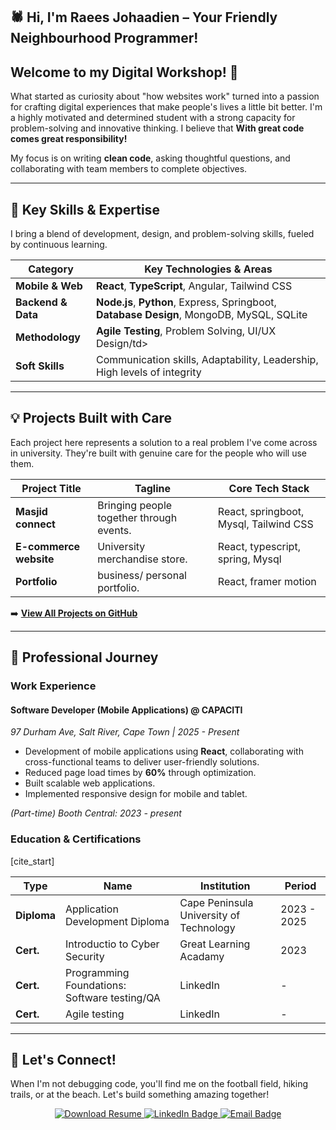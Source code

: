 
<section id="header">
  <h1 align="left">🕷️ Hi, I'm Raees Johaadien – Your Friendly Neighbourhood Programmer!</h1>

  <h2>Welcome to my Digital Workshop! 👋</h2>

  <p>What started as curiosity about "how websites work" turned into a passion for crafting digital experiences that make people's lives a little bit better. I'm a highly motivated and determined student with a strong capacity for problem-solving and innovative thinking. I believe that <strong>With great code comes great responsibility!</strong></p>

  <p>My focus is on writing <strong>clean code</strong>, asking thoughtful questions, and collaborating with team members to complete objectives.</p>

  <hr>
</section>

<section id="skills">
  <h2>🚀 Key Skills & Expertise</h2>
  <p>I bring a blend of development, design, and problem-solving skills, fueled by continuous learning.</p>

  <table>
    <thead>
      <tr>
        <th>Category</th>
        <th>Key Technologies & Areas</th>
      </tr>
    </thead>
    <tbody>
      <tr>
        <td><strong>Mobile & Web</strong></td>
        <td><strong>React</strong>, <strong>TypeScript</strong>, Angular, Tailwind CSS</td>
      </tr>
      <tr>
        <td><strong>Backend & Data</strong></td>
        <td><strong>Node.js</strong>, <strong>Python</strong>, Express, Springboot, <strong>Database Design</strong>, MongoDB, MySQL, SQLite</td>
      </tr>
      <tr>
        <td><strong>Methodology</strong></td>
        <td><strong>Agile Testing</strong>, Problem Solving, UI/UX Design/td>
      </tr>
      <tr>
        <td><strong>Soft Skills</strong></td>
        <td>Communication skills, Adaptability, Leadership, High levels of integrity</td>
      </tr>
    </tbody>
  </table>

  <hr>
</section>

<section id="projects">
  <h2>💡 Projects Built with Care</h2>
  <p>Each project here represents a solution to a real problem I've come across in university. They're built with genuine care for the people who will use them.</p>

  <table>
    <thead>
      <tr>
        <th>Project Title</th>
        <th>Tagline</th>
        <th>Core Tech Stack</th>
      </tr>
    </thead>
    <tbody>
      <tr>
        <td><strong>Masjid connect</strong></td>
        <td>Bringing people together through events.</td>
        <td>React, springboot, Mysql, Tailwind CSS</td>
      </tr>
      <tr>
        <td><strong>E-commerce website</strong></td>
        <td>University merchandise store.</td>
        <td>React, typescript, spring, Mysql</td>
      </tr>
      <tr>
        <td><strong>Portfolio</strong></td>
        <td>business/ personal portfolio.</td>
        <td>React, framer motion</td>
      </tr>
    </tbody>
  </table>

  <p>➡️ <strong><a href="https://github.com/Raees-J" target="_blank">View All Projects on GitHub</a></strong></p>

  <hr>
</section>

<section id="resume">
  <h2>💼 Professional Journey</h2>

  <h3>Work Experience</h3>

  <h4>Software Developer (Mobile Applications) @ CAPACITI</h4>
  <p><em>97 Durham Ave, Salt River, Cape Town | 2025 - Present</em></p>
  <ul>
    <li>Development of mobile applications using <strong>React</strong>, collaborating with cross-functional teams to deliver user-friendly solutions.</li>
    <li>Reduced page load times by <strong>60%</strong> through optimization.</li>
    <li>Built scalable web applications.</li>
    <li>Implemented responsive design for mobile and tablet.</li>
  </ul>

 <p><em>(Part-time) Booth Central: 2023 - present</em></p>

  <h3>Education & Certifications</h3>
  <table>
    <thead>
      <tr>
        <th>Type</th>
        <th>Name</th>
        <th>Institution</th>
        <th>Period</th>
      </tr>
    </thead>
    <tbody>
      <tr>
        <td><strong>Diploma</strong></td>
        <td>Application Development Diploma</td>
        <td>Cape Peninsula University of Technology</td>
        <td>2023 - 2025</td>
      </tr>
      <tr>
        <td><strong>Cert.</strong></td>
        <td>Introductio to Cyber Security</td>
        <td>Great Learning Acadamy</td>
        [cite_start]<td>2023 </td>
      </tr>
      <tr>
        <td><strong>Cert.</strong></td>
        <td>Programming Foundations: Software testing/QA</td>
        <td>LinkedIn</td>
        <td>-</td>
      </tr>
      <tr>
        <td><strong>Cert.</strong></td>
        <td>Agile testing</td>
        <td>LinkedIn</td>
        <td>-</td>
      </tr>
    </tbody>
  </table>

  <hr>
</section>

<section id="connect">
  <h2>🤝 Let's Connect!</h2>

  <p>When I'm not debugging code, you'll find me on the football field, hiking trails, or at the beach. Let's build something amazing together!</p>

  <p align="center">
    <a href="public/CV_Raees Johaadien.pdf" target="_blank">
      <img src="https://img.shields.io/badge/Download_Resume-warm%20glow-primary?style=for-the-badge&logo=adobeacrobatreader&logoColor=white" alt="Download Resume"/>
    </a>
    <a href="https://www.linkedin.com/in/raees-johaadien03/" target="_blank">
      <img src="https://img.shields.io/badge/LinkedIn-0077B5?style=for-the-badge&logo=linkedin&logoColor=white" alt="LinkedIn Badge"/>
    </a>
    <a href="mailto:johaadien.raees@gmail.com">
      <img src="https://img.shields.io/badge/Email-D14836?style=for-the-badge&logo=gmail&logoColor=white" alt="Email Badge"/>
    </a>
  </p>
</section>



